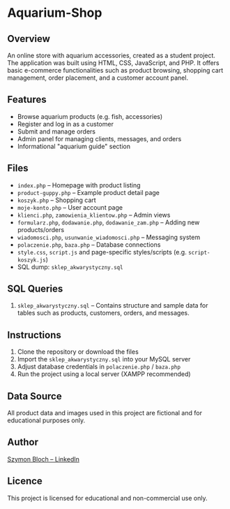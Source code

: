 # Aquarium-Shop

## Overview
An online store with aquarium accessories, created as a student project. The application was built using HTML, CSS, JavaScript, and PHP. It offers basic e-commerce functionalities such as product browsing, shopping cart management, order placement, and a customer account panel.

## Features
- Browse aquarium products (e.g. fish, accessories)
- Register and log in as a customer
- Submit and manage orders
- Admin panel for managing clients, messages, and orders
- Informational "aquarium guide" section

## Files
- `index.php` – Homepage with product listing
- `product-guppy.php` – Example product detail page
- `koszyk.php` – Shopping cart
- `moje-konto.php` – User account page
- `klienci.php`, `zamowienia_klientow.php` – Admin views
- `formularz.php`, `dodawanie.php`, `dodawanie_zam.php` – Adding new products/orders
- `wiadomosci.php`, `usunwanie_wiadomosci.php` – Messaging system
- `polaczenie.php`, `baza.php` – Database connections
- `style.css`, `script.js` and page-specific styles/scripts (e.g. `script-koszyk.js`)
- SQL dump: `sklep_akwarystyczny.sql`

## SQL Queries
1. `sklep_akwarystyczny.sql` – Contains structure and sample data for tables such as products, customers, orders, and messages.

## Instructions
1. Clone the repository or download the files
2. Import the `sklep_akwarystyczny.sql` into your MySQL server
3. Adjust database credentials in `polaczenie.php` / `baza.php`
4. Run the project using a local server (XAMPP recommended)

## Data Source
All product data and images used in this project are fictional and for educational purposes only.

## Author
[Szymon Bloch – LinkedIn](https://www.linkedin.com/in/szymon-bloch/)

## Licence
This project is licensed for educational and non-commercial use only.
